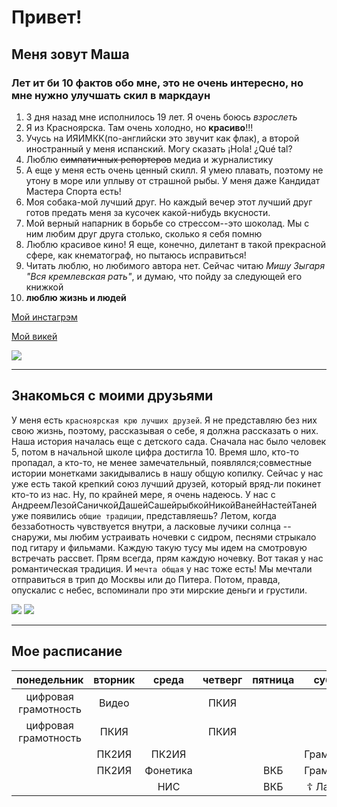 # Привет!
## Меня зовут Маша

### Лет ит би 10 фактов обо мне, это не очень интересно, но мне нужно улучшать скил в маркдаун
1. 3 дня назад мне исполнилось 19 лет. Я очень боюсь *взрослеть*
2. Я из Красноярска. Там очень холодно, но **красиво**!!!
3. Учусь на ИЯИМКК(по-английски это звучит как флак), а второй иностранный у меня испанский. Могу сказать ¡Hola! ¿Qué tal?
4. Люблю ~~симпатичных репортеров~~ медиа и журналистику
5. А еще у меня есть очень ценный скилл. Я умею плавать, поэтому не утону в море или уплыву от страшной рыбы. У меня даже Кандидат Мастера Спорта есть!
6. Моя собака-мой лучший друг. Но каждый вечер этот лучший друг готов предать меня за кусочек какой-нибудь вкусности.
7. Мой верный напарник в борьбе со стрессом--это шоколад. Мы с ним любим друг друга столько, сколько я себя помню
8. Люблю красивое кино! Я еще, конечно, дилетант в такой прекрасной сфере, как кнематограф, но пытаюсь исправиться!
9. Читать люблю, но любимого автора нет. Сейчас читаю *Мишу Зыгаря "Вся кремлевская рать"*, и думаю, что пойду за следующей его книжкой
10. **люблю жизнь и людей**  

[Мой инстагрэм](https://www.instagram.com/mariapotapenko/)

[Мой викей](https://vk.com/whoaaa_hii)


![](https://pp.userapi.com/c639116/v639116918/9402/rBM4rer4VV8.jpg)
___

## Знакомься с моими друзьями
У меня есть `красноярская крю лучших друзей`. Я не представляю без них свою жизнь, поэтому, рассказывая о себе, я должна рассказать о них. Наша история началась еще с детского сада. Сначала нас было человек 5, потом в начальной школе цифра достигла 10. Время шло, кто-то пропадал, а кто-то, не менее замечательный, появлялся;совместные истории монетками закидывались в нашу общую копилку. Сейчас у нас уже есть такой крепкий союз лучший друзей, который вряд-ли покинет кто-то из нас. Ну, по крайней мере, я очень надеюсь.
У нас с АндреемЛезойСаничкойДашейСашейрыбкойНикойВанейНастейТаней уже появились `общие традиции`, представляешь? Летом, когда беззаботность чувствуется внутри, а ласковые лучики солнца -- снаружи, мы любим устраивать ночевки с сидром, песнями стрыкало под гитару и фильмами. Каждую такую тусу мы идем на смотровую встречать рассвет. Прям всегда, прям каждую ночевку. Вот такая у нас романтическая традиция. И `мечта общая` у нас тоже есть! Мы мечтали отправиться в трип до Москвы или до Питера. Потом, правда, опускалис с небес, вспоминали про эти мирские деньги и грустили. 

![](https://pp.userapi.com/c824602/v824602488/885d9/FjoGW7XCduo.jpg) 
![](https://pp.userapi.com/c824602/v824602488/885d0/Z9k78vwWzg8.jpg)
___
## Мое расписание
**понедельник**|**вторник**|**среда**|**четверг**|**пятница**|**суббота**
:---:|:---:|:---:|:---:|:---:|:---:
цифровая грамотность | Видео | &shy; | ПКИЯ | &shy; | &shy;
цифровая грамотность | ПКИЯ | &shy; | ПКИЯ | &shy; | &shy;
&shy; | ПК2ИЯ | ПК2ИЯ | &shy; | &shy; | Грамматика
&shy; | ПК2ИЯ | Фонетика | &shy; | ВКБ | Грамматика
&shy; | &shy; | НИС | &shy; | ВКБ | &#9766; Латынь &#9766;

